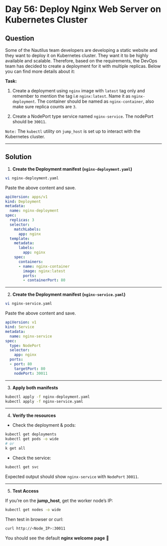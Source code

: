 # Day 56: Deploy Nginx Web Server on Kubernetes Cluster

## Question

Some of the Nautilus team developers are developing a static website and they want to deploy it on Kubernetes cluster. They want it to be highly available and scalable. Therefore, based on the requirements, the DevOps team has decided to create a deployment for it with multiple replicas. Below you can find more details about it:

**Task:**

1. Create a deployment using `nginx` image with `latest` tag only and remember to mention the tag i.e `nginx:latest`. Name it as `nginx-deployment`. The container should be named as `nginx-container`, also make sure replica counts are `3`.

2. Create a NodePort type service named `nginx-service`. The nodePort should be `30011`.

`Note:` The `kubectl` utility on `jump_host` is set up to interact with the Kubernetes cluster.

---

## Solution

1. **Create the Deployment manifest (`nginx-deployment.yaml`)**

```bash
vi nginx-deployment.yaml
```
Paste the above content and save.

```yaml
apiVersion: apps/v1
kind: Deployment
metadata:
  name: nginx-deployment
spec:
  replicas: 3
  selector:
    matchLabels:
      app: nginx
  template:
    metadata:
      labels:
        app: nginx
    spec:
      containers:
      - name: nginx-container
        image: nginx:latest
        ports:
        - containerPort: 80
```
---

2. **Create the Deployment manifest (`nginx-service.yaml`)**

```bash
vi nginx-service.yaml
```
Paste the above content and save.

```yaml
apiVersion: v1
kind: Service
metadata:
  name: nginx-service
spec:
  type: NodePort
  selector:
    app: nginx
  ports:
  - port: 80
    targetPort: 80
    nodePort: 30011
```
---

3. **Apply both manifests**

```bash
kubectl apply -f nginx-deployment.yaml
kubectl apply -f nginx-service.yaml
```

---

4. **Verify the resources**

- Check the deployment & pods:

```bash
kubectl get deployments
kubectl get pods -o wide
# or
k get all
```
- Check the service:

```bash
kubectl get svc
```
Expected output should show `nginx-service` with `NodePort` `30011`.

---

5. **Test Access**

If you’re on the **jump_host**, get the worker node’s IP:

```bash
kubectl get nodes -o wide
```
Then test in browser or curl:

```bash
curl http://<Node_IP>:30011
```

You should see the default **nginx welcome page** 🎉